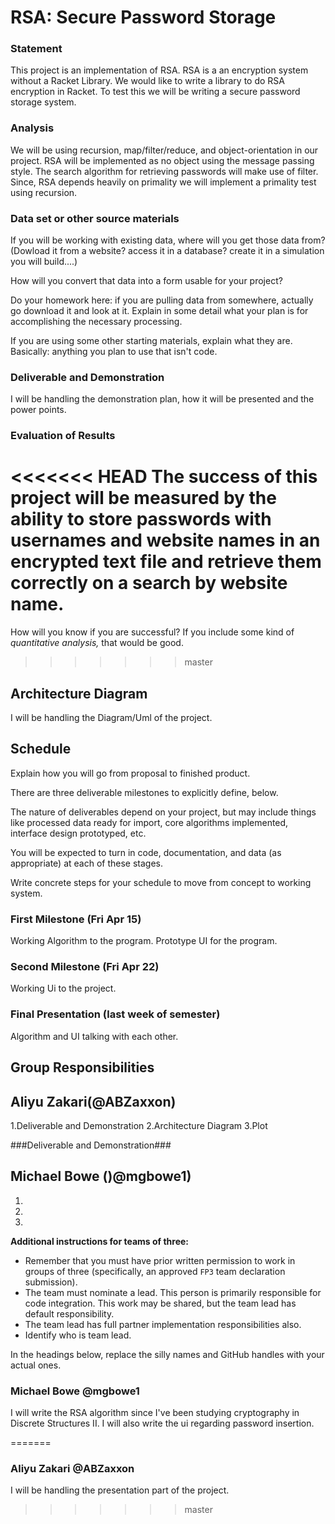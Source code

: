 # RSA: Secure Password Storage

### Statement
This project is an implementation of RSA. RSA is a an encryption system without a Racket Library. We would like to write a library to do RSA encryption in Racket. To test this we will be writing a secure password storage system.

### Analysis
We will be using recursion, map/filter/reduce, and object-orientation in our project. RSA will be implemented as no object using the message passing style. The search algorithm for retrieving passwords will make use of filter. Since, RSA depends heavily on primality we will implement a primality test using recursion.

### Data set or other source materials
If you will be working with existing data, where will you get those data from? (Dowload it from a website? access it in a database? create it in a simulation you will build....)

How will you convert that data into a form usable for your project?  

Do your homework here: if you are pulling data from somewhere, actually go download it and look at it. Explain in some detail what your plan is for accomplishing the necessary processing.

If you are using some other starting materials, explain what they are. Basically: anything you plan to use that isn't code.

### Deliverable and Demonstration
I will be handling the demonstration plan, how it will be presented and the power points.

### Evaluation of Results
<<<<<<< HEAD
The success of this project will be measured by the ability to store passwords with usernames and website names in an encrypted text file and retrieve them correctly on a search by website name.
=======
How will you know if you are successful?
If you include some kind of _quantitative analysis,_ that would be good.
>>>>>>> master

## Architecture Diagram
I will be handling the Diagram/Uml of the project.

## Schedule
Explain how you will go from proposal to finished product.

There are three deliverable milestones to explicitly define, below.

The nature of deliverables depend on your project, but may include things like processed data ready for import, core algorithms implemented, interface design prototyped, etc.

You will be expected to turn in code, documentation, and data (as appropriate) at each of these stages.

Write concrete steps for your schedule to move from concept to working system.

### First Milestone (Fri Apr 15)
Working Algorithm to the program. Prototype UI for the program.

### Second Milestone (Fri Apr 22)
Working Ui to the project.

### Final Presentation (last week of semester)
Algorithm and UI talking with each other.

## Group Responsibilities
## Aliyu Zakari(@ABZaxxon) ##
  1.Deliverable and Demonstration
  2.Architecture Diagram
  3.Plot

###Deliverable and Demonstration###

## Michael Bowe ()@mgbowe1) ##
  1.
  2.
  3.

**Additional instructions for teams of three:**
* Remember that you must have prior written permission to work in groups of three (specifically, an approved `FP3` team declaration submission).
* The team must nominate a lead. This person is primarily responsible for code integration. This work may be shared, but the team lead has default responsibility.
* The team lead has full partner implementation responsibilities also.
* Identify who is team lead.

In the headings below, replace the silly names and GitHub handles with your actual ones.

### Michael Bowe @mgbowe1
I will write the RSA algorithm since I've been studying cryptography in Discrete Structures II. I will also write the ui regarding password insertion.

=======

### Aliyu Zakari @ABZaxxon
I will be handling the presentation part of the project.

>>>>>>> master

